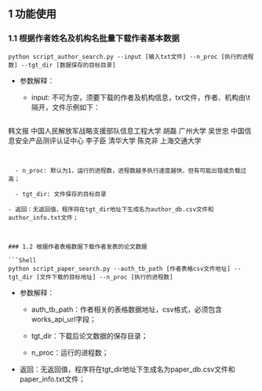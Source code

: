 ## 1 功能使用

### 1.1 根据作者姓名及机构名批量下载作者基本数据

```Shell
python script_author_search.py --input [输入txt文件] --n_proc [执行的进程数] --tgt_dir [数据保存的目标目录]
```


- 参数解释：

  - input: 不可为空，须要下载的作者及机构信息，txt文件，作者、机构由\t隔开，文件示例如下：

  ```Shell
韩文报	中国人民解放军战略支援部队信息工程大学
胡磊	广州大学
吴世忠	中国信息安全产品测评认证中心
李子臣	清华大学
陈克非	上海交通大学
```


  - n_proc: 默认为1，运行的进程数，进程数越多执行速度越快，但有可能出错或负载过高；

  - tgt_dir: 文件保存的目标目录

- 返回：无返回值，程序将在tgt_dir地址下生成名为author_db.csv文件和author_info.txt文件；



### 1.2 根据作者表格数据下载作者发表的论文数据

```Shell
python script_paper_search.py --auth_tb_path [作者表格csv文件地址] --tgt_dir [文件下载的目标地址] --n_proc [执行的进程数]
```


- 参数解释：

  - auth_tb_path：作者相关的表格数据地址，csv格式，必须包含works_api_url字段；

  - tgt_dir：下载后论文数据的保存目录；

  - n_proc：运行的进程数；

- 返回：无返回值，程序将在tgt_dir地址下生成名为paper_db.csv文件和paper_info.txt文件；

